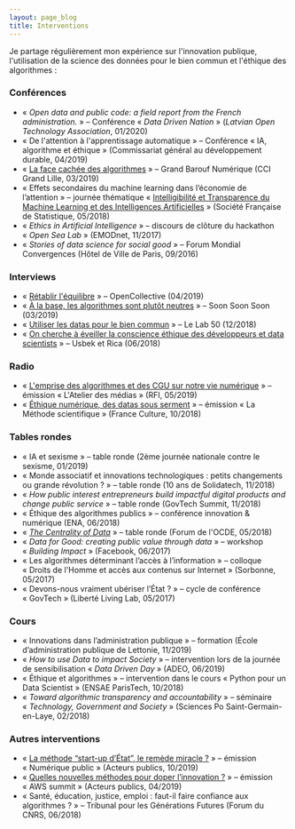 ```yaml
---
layout: page_blog
title: Interventions
---
```


Je partage régulièrement mon expérience sur l'innovation publique, l'utilisation de la science des données pour le bien commun et l'éthique des algorithmes :

### Conférences

* « _Open data and public code: a field report from the French administration._ » – Conférence « _Data Driven Nation_ » (_Latvian Open Technology Association_, 01/2020)
* « De l'attention à l'apprentissage automatique » – Conférence « IA, algorithme et éthique » (Commissariat général au développement durable, 04/2019)
* « [La face cachée des algorithmes](https://youtu.be/17DPl9fGins) » – Grand Barouf Numérique (CCI Grand Lille, 03/2019)
* « Effets secondaires du machine learning dans l’économie de l’attention » – journée thématique « [Intelligibilité et Transparence du Machine Learning et des Intelligences Artificielles](https://www.sfds.asso.fr/fr/malia_machine_learning_et_intelligence_artificielle/630-journee_thematique_intelligibilite_et_transparence_du_machine_learning_et_des_intelligences_ar/) » (Société Française de Statistique, 05/2018)
* « _Ethics in Artificial Intelligence_ » – discours de clôture du hackathon « _Open Sea Lab_ » (EMODnet, 11/2017)
* « _Stories of data science for social good_ » – Forum Mondial Convergences (Hôtel de Ville de Paris, 09/2016)


### Interviews

* « [Rétablir l'équilibre](https://medium.com/opencollectiveparis/rétablir-léquilibre-a278dcda6795) » – OpenCollective (04/2019)
* « [À la base, les algorithmes sont plutôt neutres](https://www.soonsoonsoon.com/le-monde-de-demain-selon-Frederic-Bardolle) » – Soon Soon Soon (03/2019)
* « [Utiliser les datas pour le bien commun](https://www.lelab50.fr/utiliser-les-datas-pour-le-bien-commun/) » – Le Lab 50 (12/2018)
* « [On cherche à éveiller la conscience éthique des développeurs et data scientists](https://tgf.usbeketrica.com/article/on-cherche-a-eveiller-la-conscience-ethique-des-developpeurs-et-data-scientists) » – Usbek et Rica (06/2018)


### Radio

* « [L'emprise des algorithmes et des CGU sur notre vie numérique](http://www.rfi.fr/fr/emission/20190531-emprise-algorithmes-cgu-notre-vie-numerique) » – émission « L'Atelier des médias » (RFI, 05/2019)
* « [Éthique numérique, des datas sous serment](https://www.franceculture.fr/emissions/la-methode-scientifique/ethique-numerique-des-datas-sous-serment) » – émission « La Méthode scientifique » (France Culture, 10/2018)


### Tables rondes

* « IA et sexisme » – table ronde (2ème journée nationale contre le sexisme, 01/2019)
* « Monde associatif et innovations technologiques : petits changements ou grande révolution ? » – table ronde (10 ans de Solidatech, 11/2018)
* « _How public interest entrepreneurs build impactful digital products and change public service_ » – table ronde (GovTech Summit, 11/2018)
* « Éthique des algorithmes publics » – conférence innovation & numérique (ENA, 06/2018)
* « _[The Centrality of Data](https://oecd.streamakaci.com/052018/vod/day/2/room/2/hour/14:00/lang/fr)_ » – table ronde (Forum de l'OCDE, 05/2018)
* « _Data for Good: creating public value through data_ » – workshop « _Building Impact_ » (Facebook, 06/2017)
* « Les algorithmes déterminant l’accès à l’information » – colloque « Droits de l'Homme et accès aux contenus sur Internet » (Sorbonne, 05/2017)
* « Devons-nous vraiment ubériser l’État ? » – cycle de conférence « GovTech » (Liberté Living Lab, 05/2017)


### Cours

* « Innovations dans l’administration publique » – formation (École d’administration publique de Lettonie, 11/2019)
* « _How to use Data to impact Society_ » – intervention lors de la journée de sensibilisation « _Data Driven Day_ » (ADEO, 06/2019)
* « Éthique et algorithmes » – intervention dans le cours « Python pour un Data Scientist » (ENSAE ParisTech, 10/2018)
* « _Toward algorithmic transparency and accountability_ » – séminaire « _Technology, Government and Society_ » (Sciences Po Saint-Germain-en-Laye, 02/2018)


### Autres interventions
* « [La méthode “start-up d’État”, le remède miracle ?](https://www.acteurspublics.fr/webtv/emissions/numerique-public/la-methode-start-up-detat-le-remede-miracle) » – émission « Numérique public » (Acteurs publics, 10/2019)
* « [Quelles nouvelles méthodes pour doper l’innovation ?](https://www.acteurspublics.fr/webtv/emissions/aws-summit/debat-quelles-nouvelles-methodes-pour-doper-linnovation) » – émission « AWS summit » (Acteurs publics, 04/2019)
* « Santé, éducation, justice, emploi : faut-il faire confiance aux algorithmes ? » – Tribunal pour les Générations Futures (Forum du CNRS, 06/2018)
